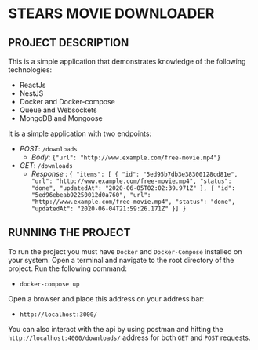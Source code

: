 # STEARS MOVIE DOWNLOADER
## PROJECT DESCRIPTION
This is a simple application that demonstrates knowledge of the following technologies:
* ReactJs
* NestJS
* Docker and Docker-compose
* Queue and Websockets
* MongoDB and Mongoose

It is a simple application with two endpoints:
* *POST*: `/downloads`
  * *Body*: `{"url": "http://www.example.com/free-movie.mp4"}`
* *GET*: `/downloads`
  * *Response* : `{
  "items": [
        {
            "id": "5ed95b7db3e38300128cd81e",
            "url": "http://www.example.com/free-movie.mp4",
            "status": "done",
            "updatedAt": "2020-06-05T02:02:39.971Z"
        },
        {
            "id": "5ed96ebeab92250012d0a760",
            "url": "http://www.example.com/free-movie.mp4",
            "status": "done",
            "updatedAt": "2020-06-04T21:59:26.171Z"
        }]
        }`

## RUNNING THE PROJECT
To run the project you must have `Docker` and `Docker-Compose` installed on your system.
Open a terminal and navigate to the root directory of the project. Run the following command:
* `docker-compose up`

Open a browser and place this address on your address bar:
* `http://localhost:3000/`

You can also interact with the api by using postman and hitting the `http://localhost:4000/downloads/` address for both `GET` and `POST` requests.




